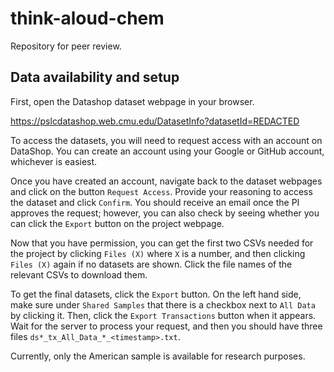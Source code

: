 # think-aloud-chem

Repository for peer review.

## Data availability and setup

First, open the Datashop dataset webpage in your browser.

https://pslcdatashop.web.cmu.edu/DatasetInfo?datasetId=REDACTED

To access the datasets, you will need to request access with an account on DataShop. You can create an account using your Google or GitHub account, whichever is easiest.

Once you have created an account, navigate back to the dataset webpages and click on the button `Request Access`. Provide your reasoning to access the dataset and click `Confirm`. You should receive an email once the PI approves the request; however, you can also check by seeing whether you can click the `Export` button on the project webpage.

Now that you have permission, you can get the first two CSVs needed for the project by clicking `Files (X)` where `X` is a number, and then clicking `Files (X)` again if no datasets are shown. Click the file names of the relevant CSVs to download them.

To get the final datasets, click the `Export` button. On the left hand side, make sure under `Shared Samples` that there is a checkbox next to `All Data` by clicking it. Then, click the `Export Transactions` button when it appears. Wait for the server to process your request, and then you should have three files `ds*_tx_All_Data_*_<timestamp>.txt`.

Currently, only the American sample is available for research purposes.
